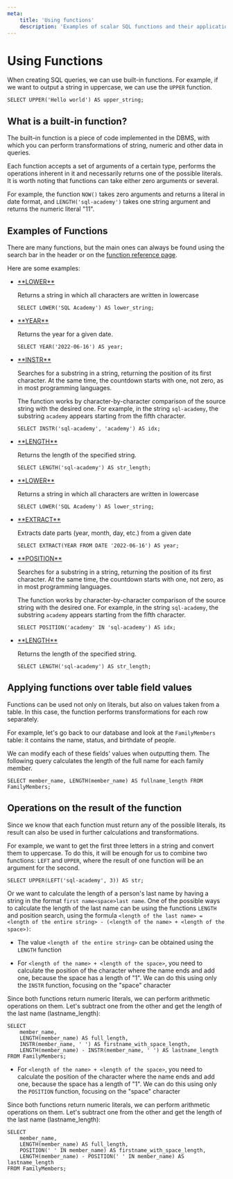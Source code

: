 ```yaml
---
meta:
    title: 'Using functions'
    description: 'Examples of scalar SQL functions and their applications on literals and field values from tables.'
---
```


# Using Functions

When creating SQL queries, we can use built-in functions. For example, if we want to output a string in uppercase, we can use the `UPPER` function.

```sql-executable
SELECT UPPER('Hello world') AS upper_string;
```

## What is a built-in function?

The built–in function is a piece of code implemented in the DBMS, with which you can perform transformations of string, numeric and other data in queries.

Each function accepts a set of arguments of a certain type, performs the operations inherent in it and necessarily returns one of the possible literals. It is worth noting that functions can take either zero arguments or several.

For example, the function `NOW()` takes zero arguments and returns a literal in date format, and `LENGTH('sql-academy')` takes one string argument and returns the numeric literal "11".

## Examples of Functions

There are many functions, but the main ones can always be found using the search bar in the header or on the <a href="/handbook" target="_blank">function reference page</a>.

Here are some examples:

<MySQLOnly>

-   <a href="/handbook/mysql/lower" target="_blank">
        **LOWER**
    </a>

    Returns a string in which all characters are written in lowercase

    ```sql-executable
    SELECT LOWER('SQL Academy') AS lower_string;
    ```

-   <a href="/handbook/mysql/year" target="_blank">
        **YEAR**
    </a>

    Returns the year for a given date.

    ```sql-executable
    SELECT YEAR('2022-06-16') AS year;
    ```

-   <a href="/handbook/mysql/instr" target="_blank">
        **INSTR**
    </a>

    Searches for a substring in a string, returning the position of its first character. At the same time, the countdown
    starts with one, not zero, as in most programming languages.

    The function works by character-by-character comparison of the source string with the desired one. For example, in the string `sql-academy`, the substring `academy` appears starting from the fifth character.

    ```sql-executable
    SELECT INSTR('sql-academy', 'academy') AS idx;
    ```

-   <a href="/handbook/mysql/length" target="_blank">
        **LENGTH**
    </a>

    Returns the length of the specified string.

    ```sql-executable
    SELECT LENGTH('sql-academy') AS str_length;
    ```

</MySQLOnly>

<PostgreSQLOnly>

-   <a href="/handbook/postgresql/lower" target="_blank">
        **LOWER**
    </a>

    Returns a string in which all characters are written in lowercase

    ```sql-executable
    SELECT LOWER('SQL Academy') AS lower_string;
    ```

-   <a href="/handbook/postgresql/extract" target="_blank">
        **EXTRACT**
    </a>

    Extracts date parts (year, month, day, etc.) from a given date

    ```sql-executable
    SELECT EXTRACT(YEAR FROM DATE '2022-06-16') AS year;
    ```

-   <a href="/handbook/postgresql/position" target="_blank">
        **POSITION**
    </a>

    Searches for a substring in a string, returning the position of its first character. At the same time, the countdown
    starts with one, not zero, as in most programming languages.

    The function works by character-by-character comparison of the source string with the desired one. For example, in the string `sql-academy`, the substring `academy` appears starting from the fifth character.

    ```sql-executable
    SELECT POSITION('academy' IN 'sql-academy') AS idx;
    ```

-   <a href="/handbook/postgresql/length" target="_blank">
        **LENGTH**
    </a>

    Returns the length of the specified string.

    ```sql-executable
    SELECT LENGTH('sql-academy') AS str_length;
    ```

</PostgreSQLOnly>

## Applying functions over table field values

Functions can be used not only on literals, but also on values taken from a table. In this case, the function performs transformations for each row separately.

For example, let's go back to our database and look at the `FamilyMembers` table:
it contains the name, status, and birthdate of people.

We can modify each of these fields' values when outputting them. The following query calculates the length of the full name for each family member.

```sql-executable-Family-format
SELECT member_name, LENGTH(member_name) AS fullname_length FROM FamilyMembers;
```

## Operations on the result of the function

Since we know that each function must return any of the possible literals, its result can also be used in further calculations and transformations.

For example, we want to get the first three letters in a string and convert them to uppercase. To do this, it will be enough for us to combine two functions: `LEFT` and `UPPER`, where the result of one function will be an argument for the second.

```sql-executable-format
SELECT UPPER(LEFT('sql-academy', 3)) AS str;
```

Or we want to calculate the length of a person's last name by having a string in the format `first name<space>last name`. One of the possible ways to calculate the length of the last name can be using the functions `LENGTH` and position search, using the formula `<length of the last name> = <length of the entire string> - (<length of the name> + <length of the space>)`:

-   The value `<length of the entire string>` can be obtained using the `LENGTH` function

<MySQLOnly>

-   For `<length of the name> + <length of the space>`, you need to calculate the position of the character where the name ends and add one, because the space has a length of "1". We can do this using only the `INSTR` function, focusing on the "space" character

Since both functions return numeric literals, we can perform arithmetic operations on them. Let's subtract one from the other and get the length of the last name (lastname_length):

```sql-executable-Family-format
SELECT
    member_name,
    LENGTH(member_name) AS full_length,
    INSTR(member_name, ' ') AS firstname_with_space_length,
    LENGTH(member_name) - INSTR(member_name, ' ') AS lastname_length
FROM FamilyMembers;
```

</MySQLOnly>

<PostgreSQLOnly>

-   For `<length of the name> + <length of the space>`, you need to calculate the position of the character where the name ends and add one, because the space has a length of "1". We can do this using only the `POSITION` function, focusing on the "space" character

Since both functions return numeric literals, we can perform arithmetic operations on them. Let's subtract one from the other and get the length of the last name (lastname_length):

```sql-executable-Family-format
SELECT
    member_name,
    LENGTH(member_name) AS full_length,
    POSITION(' ' IN member_name) AS firstname_with_space_length,
    LENGTH(member_name) - POSITION(' ' IN member_name) AS lastname_length
FROM FamilyMembers;
```

</PostgreSQLOnly>
